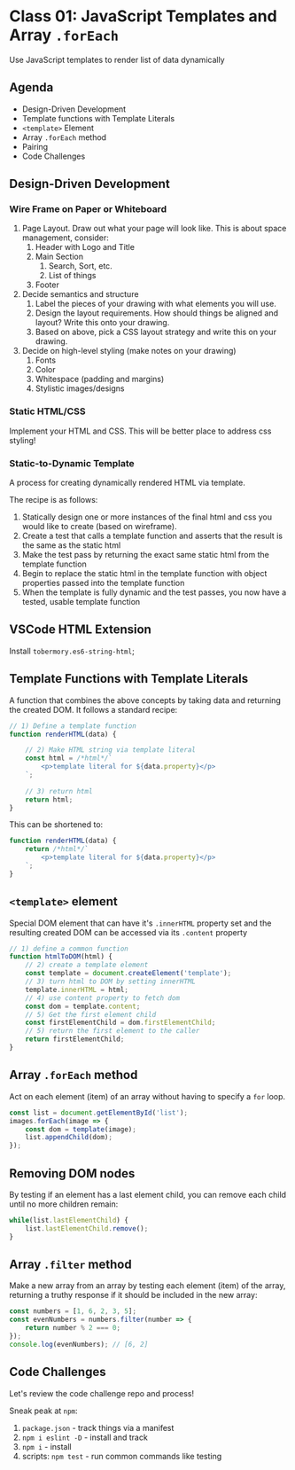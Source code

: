 # Class 01: JavaScript Templates and Array `.forEach`

Use JavaScript templates to render list of data dynamically

## Agenda

- Design-Driven Development
- Template functions with Template Literals
- `<template>` Element
- Array `.forEach` method
- Pairing
- Code Challenges

## Design-Driven Development

### Wire Frame on Paper or Whiteboard

1. Page Layout. Draw out what your page will look like. This is about space management, consider:
    1. Header with Logo and Title
    1. Main Section
        1. Search, Sort, etc.
        1. List of things
    1. Footer
1. Decide semantics and structure
    1. Label the pieces of your drawing with what elements you will use.
    1. Design the layout requirements. How should things be aligned and layout? Write this onto your drawing.
    1. Based on above, pick a CSS layout strategy and write this on your drawing.
1. Decide on high-level styling (make notes on your drawing)
    1. Fonts
    1. Color
    1. Whitespace (padding and margins)
    1. Stylistic images/designs

### Static HTML/CSS

Implement your HTML and CSS. This will be better place to address css styling!

### Static-to-Dynamic Template

A process for creating dynamically rendered HTML via template.

The recipe is as follows:

1. Statically design one or more instances of the final html
and css you would like to create (based on wireframe).
2. Create a test that calls a template function and asserts
that the result is the same as the static html
3. Make the test pass by returning the exact same static html 
from the template function
4. Begin to replace the static html in the template function with 
object properties passed into the template function
5. When the template is fully dynamic and the test passes, 
you now have a tested, usable template function 

## VSCode HTML Extension

Install `tobermory.es6-string-html`;

## Template Functions with Template Literals

A function that combines the above concepts by taking data and
returning the created DOM. It follows a standard recipe:

```js
// 1) Define a template function
function renderHTML(data) {

    // 2) Make HTML string via template literal
    const html = /*html*/`
        <p>template literal for ${data.property}</p>
    `;
    
    // 3) return html
    return html;
}
```

This can be shortened to:

```js
function renderHTML(data) {
    return /*html*/`
        <p>template literal for ${data.property}</p>
    `;
}
```


## `<template>` element

Special DOM element that can have it's `.innerHTML` property set and
the resulting created DOM can be accessed via its `.content` property

```js
// 1) define a common function
function htmlToDOM(html) {
    // 2) create a template element
    const template = document.createElement('template');
    // 3) turn html to DOM by setting innerHTML
    template.innerHTML = html;
    // 4) use content property to fetch dom
    const dom = template.content;
    // 5) Get the first element child
    const firstElementChild = dom.firstElementChild;
    // 5) return the first element to the caller
    return firstElementChild;
}
```

## Array `.forEach` method

Act on each element (item) of an array without having to specify
a `for` loop.

```js
const list = document.getElementById('list');
images.forEach(image => {
    const dom = template(image);
    list.appendChild(dom);
});
```

## Removing DOM nodes

By testing if an element has a last element child, you can remove each child until no more children remain:

```js
while(list.lastElementChild) {
    list.lastElementChild.remove();
}
```

## Array `.filter` method

Make a new array from an array by testing each element (item) of the array, returning a truthy response if it should be included in the new array:

```js
const numbers = [1, 6, 2, 3, 5];
const evenNumbers = numbers.filter(number => {
    return number % 2 === 0;
});
console.log(evenNumbers); // [6, 2]
```

## Code Challenges

Let's review the code challenge repo and process!

Sneak peak at `npm`:
1. `package.json` - track things via a manifest
1. `npm i eslint -D` - install and track
1. `npm i` - install
1. scripts: `npm test` - run common commands like testing
